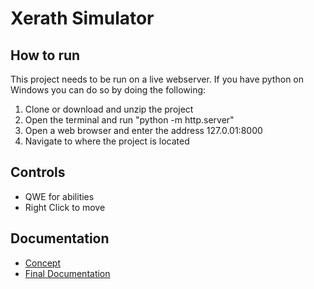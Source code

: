 # Xerath Simulator

## How to run

This project needs to be run on a live webserver. If you have python on Windows you can do so by doing the following:

1. Clone or download and unzip the project
2. Open the terminal and run "python -m http.server"
3. Open a web browser and enter the address 127.0.01:8000
4. Navigate to where the project is located

## Controls

- QWE for abilities
- Right Click to move

## Documentation

- [Concept](https://docs.google.com/document/d/1Z3aH1pgKmIZvCYRI5QOSmTdnRBIseZkgMrR2ePkOidA/edit?usp=sharing)
- [Final Documentation](https://docs.google.com/document/d/1S2tzf8R2JSz8b3FRwMdnyCHxbAxGmJCqQxfCXcPvi1g/edit?usp=sharing)
